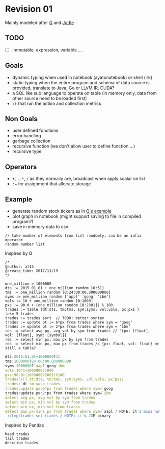 # Revision 01

Mainly modeled after [Q](http://code.kx.com/q/) and [Juttle](https://github.com/juttle/juttle)

## TODO

- [ ] immutable, expression, variable ....

## Goals

- dynamic typing when used in notebook (ayatonotebook) or shell (irk)
- static typing when the entire program and schema of data source is provided, translate to Java, Go or LLVM IR, CUDA?
- a SQL like sub language to operate on table (in memory only, data from other source need to be loaded first)
- `\t` that run the action and collection metrics

## Non Goals

- user defined functions
- error handling
- garbage collection
- recursive function (we don't allow user to define function ...)
- recursive type

## Operators

- `+`, `-`, `*`, `/` as they normally are, broadcast when apply scalar on list
- `:=` for assignment that allocate storage

## Example

- generate random stock tickers as in [Q's example](http://code.kx.com/q4m3/1_Q_Shock_and_Awe/#117-example-trades-table)
- plot graph in notebook (might support saving to file in compiled program?)
- save in memory data to csv

````reika
// take number of elements from list randomly, can be an infix operator
random number list
````

Inspired by Q

````reika
/*
@author: at15
@create_time: 2017/11/19
*/

one_million = 1000000
dts := 2015.01.01 + one_million random [0:31]
tms := one_million random [0:24:00:00.000000000]
syms := one_million random ['appl' 'goog' 'ibm']
vols := 10 + one_million random [0:1000]
pxs := 90.0 + (one_million random [0:2001]) % 100
trades := table {dt:dts, tm:tms, sym:syms, vol:vols, px:pxs }
take 5 trades
trades := trades sort  // TODO: better syntax
trades := update pt := 6*px from trades where sym = 'goog'
trades := update pt := 2*px from trades where sym = 'ibm'
res := select avg px, avg vol by sym from trades // '{px: [float], vol: [float], sym: [symbol]}
res := select min px, max px by sym from trades
res := select min px, max px from trades // {px: float, vol: float} or still a table?
````

````q
dts:2015.01.01+1000000?31
tms:1000000?24:00:00.000000000
syms:1000000?`aapl`goog`ibm
vols:10*1+1000000?1000
pxs:90.0+(1000000?2001)%100
trades:([] dt:dts; tm:tms; sym:syms; vol:vols; px:pxs)
trades:`dt`tm xasc trades
trades:update px:6*px from trades where sym=`goog
trades:update px:2*px from trades where sym=`ibm
select avg px, avg vol by sym from trades
select min px, min vol by sym from trades
select min ox, min vol from trades
select max px-mins px from trades where sym=`aapl / NOTE: it's mins not min
`:/tmp/trades set trades / NOTE: it's 28M binary
````

Inspired by Pandas

````reika
head trades
tail trades
describe trades
````